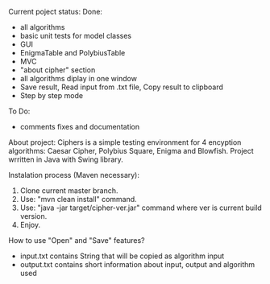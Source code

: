Current poject status:
Done:
- all algorithms
- basic unit tests for model classes
- GUI
- EnigmaTable and PolybiusTable
- MVC
- "about cipher" section
- all algorithms diplay in one window
- Save result, Read input from .txt file, Copy result to clipboard
- Step by step mode

To Do:
- comments fixes and documentation

About project:
Ciphers is a simple testing environment for 4 encyption algorithms:
Caesar Cipher, Polybius Square, Enigma and Blowfish.
Project wrritten in Java with Swing library.

Instalation process (Maven necessary):
1. Clone current master branch.
2. Use: "mvn clean install" command.
3. Use: "java -jar target/cipher-ver.jar" command where ver is current build version.
4. Enjoy.

How to use "Open" and "Save" features?
- input.txt contains String that will be copied as algorithm input
- output.txt contains short information about input, output and algorithm used